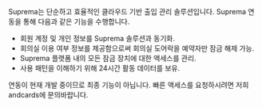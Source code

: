 Suprema는 단순하고 효율적인 클라우드 기반 출입 관리 솔루션입니다. Suprema 연동을 통해 다음과 같은 기능을 수행합니다.

- 회원 계정 및 개인 정보를 Suprema 솔루션과 동기화.
- 회의실 이용 여부 정보를 제공함으로써 회의실 도어락을 예약자만 잠금 해제 가능.
- Suprema 플랫폼 내의 모든 잠금 장치에 대한 액세스를 관리.
- 사용 패턴을 이해하기 위해 24시간 활동 데이터를 보유.

연동이 현재 개발 중이므로 최종 기능이 아닙니다. 빠른 액세스를 요청하시려면 저희 andcards에 문의바랍니다.
